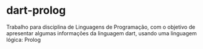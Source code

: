 # dart-prolog

Trabalho para disciplina de Linguagens de Programação, com o objetivo de apresentar algumas informações da linguagem dart, usando uma linguagem lógica: Prolog
